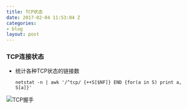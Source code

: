 ```yaml
---
title: TCP状态
date: 2017-02-04 11:53:04 Z
categories:
- blog
layout: post
---
```


### TCP连接状态

* 统计各种TCP状态的链接数
  
  ```
  netstat -n | awk '/^tcp/ {++S[$NF]} END {for(a in S) print a, S[a]}' 
  ```

![TCP握手](https://raw.githubusercontent.com/shidongwa/seesea2024.github.io/master/images/tcp-status.png)
